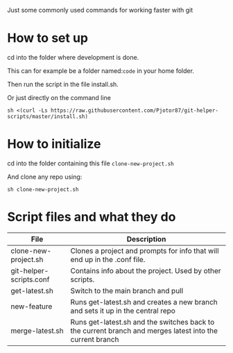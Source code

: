 Just some commonly used commands for working faster with git

# How to set up

cd into the folder where development is done.

This can for example be a folder named:```code``` in your home folder.

Then run the script in the file install.sh.

Or just directly on the command line
```
sh <(curl -Ls https://raw.githubusercontent.com/Pjotor87/git-helper-scripts/master/install.sh)
```

# How to initialize

cd into the folder containing this file ```clone-new-project.sh```

And clone any repo using:
```
sh clone-new-project.sh
```

# Script files and what they do

| File | Description |
| - | - |
| clone-new-project.sh | Clones a project and prompts for info that will end up in the .conf file. |
| git-helper-scripts.conf | Contains info about the project. Used by other scripts. |
| get-latest.sh | Switch to the main branch and pull |
| new-feature | Runs get-latest.sh and creates a new branch and sets it up in the central repo |
| merge-latest.sh | Runs get-latest.sh and the switches back to the current branch and merges latest into the current branch |
